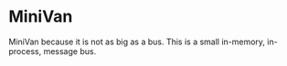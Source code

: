 MiniVan
===============

MiniVan because it is not as big as a bus. This is a small in-memory, in-process, message bus.
